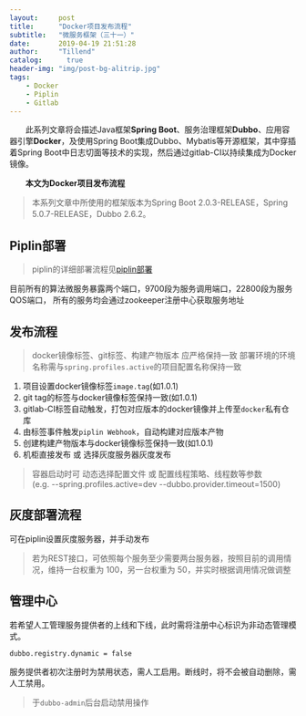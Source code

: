 ```yaml
---
layout:     post
title:      "Docker项目发布流程"
subtitle:   "微服务框架（三十一）"
date:       2019-04-19 21:51:28
author:     "Tillend"
catalog:      true
header-img: "img/post-bg-alitrip.jpg"
tags:
    - Docker
    - Piplin
    - Gitlab
---
```



　　此系列文章将会描述Java框架**Spring Boot**、服务治理框架**Dubbo**、应用容器引擎**Docker**，及使用Spring Boot集成Dubbo、Mybatis等开源框架，其中穿插着Spring Boot中日志切面等技术的实现，然后通过gitlab-CI以持续集成为Docker镜像。

　　**本文为Docker项目发布流程**

> 本系列文章中所使用的框架版本为Spring Boot 2.0.3-RELEASE，Spring 5.0.7-RELEASE，Dubbo 2.6.2。

## Piplin部署

> piplin的详细部署流程见[piplin部署](https://tillend.github.io/2019/02/27/gitlab-piplin-docker/)

目前所有的算法微服务暴露两个端口，9700段为服务调用端口，22800段为服务QOS端口，
所有的服务均会通过zookeeper注册中心获取服务地址

## 发布流程

> docker镜像标签、git标签、构建产物版本 应严格保持一致
> 部署环境的环境名称需与`spring.profiles.active`的项目配置名称保持一致

 1. 项目设置docker镜像标签`image.tag`(如1.0.1)
 2. git tag的标签与docker镜像标签保持一致(如1.0.1)
 3. gitlab-CI标签自动触发，打包对应版本的docker镜像并上传至`docker`私有仓库
 4. 由标签事件触发`piplin Webhook`，自动构建对应版本产物
 5. 创建构建产物版本与docker镜像标签保持一致(如1.0.1)
 6. 机柜直接发布 或 选择灰度服务器灰度发布
 

> 容器启动时可 动态选择配置文件 或 配置线程策略、线程数等参数<br/>
(e.g. --spring.profiles.active=dev --dubbo.provider.timeout=1500)

## 灰度部署流程

可在piplin设置灰度服务器，并手动发布

> 若为REST接口，可依照每个服务至少需要两台服务器，按照目前的调用情况，维持一台权重为 100，另一台权重为 50，并实时根据调用情况做调整


## 管理中心

若希望人工管理服务提供者的上线和下线，此时需将注册中心标识为非动态管理模式。
```
dubbo.registry.dynamic = false
```
服务提供者初次注册时为禁用状态，需人工启用。断线时，将不会被自动删除，需人工禁用。

> 于`dubbo-admin`后台启动禁用操作

